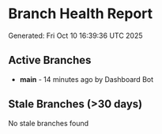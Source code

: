 # Branch Health Report
Generated: Fri Oct 10 16:39:36 UTC 2025

## Active Branches
- **main** - 14 minutes ago by Dashboard Bot

## Stale Branches (>30 days)
No stale branches found
